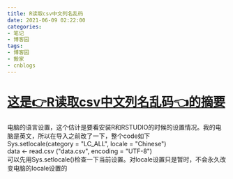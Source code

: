 ```yaml
---
title: R读取csv中文列名乱码
date: 2021-06-09 02:22:00
categories:
- 笔记
- 博客园
tags:
- 博客园
- 搬家
- cnblogs
---
```

# [这是👉R读取csv中文列名乱码👈的摘要](../../../../2021/06/09/cnblog_14865808/)
<!--more-->
电脑的语言设置，这个估计是要看安装R和RSTUDIO的时候的设置情况。我的电脑是英文，所以在导入之前改了一下，整个code如下  
    Sys.setlocale(category = "LC_ALL", locale = "Chinese")  
    data <\- read.csv ("data.csv", encoding = "UTF-8")  
可以先用Sys.setlocale()检查一下当前设置。对locale设置只是暂时，不会永久改变电脑的locale设置的


